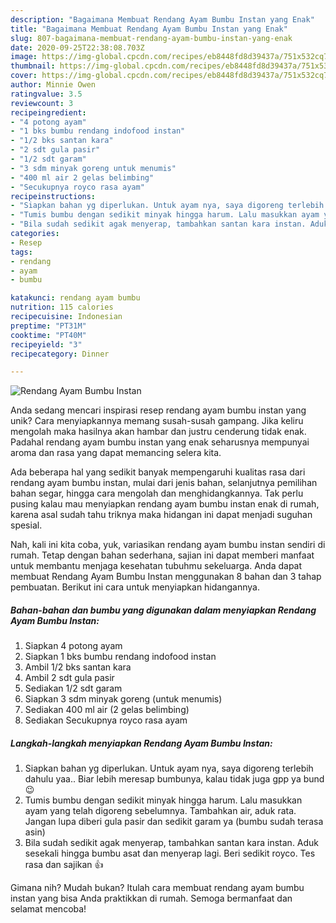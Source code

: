 ```yaml
---
description: "Bagaimana Membuat Rendang Ayam Bumbu Instan yang Enak"
title: "Bagaimana Membuat Rendang Ayam Bumbu Instan yang Enak"
slug: 807-bagaimana-membuat-rendang-ayam-bumbu-instan-yang-enak
date: 2020-09-25T22:38:08.703Z
image: https://img-global.cpcdn.com/recipes/eb8448fd8d39437a/751x532cq70/rendang-ayam-bumbu-instan-foto-resep-utama.jpg
thumbnail: https://img-global.cpcdn.com/recipes/eb8448fd8d39437a/751x532cq70/rendang-ayam-bumbu-instan-foto-resep-utama.jpg
cover: https://img-global.cpcdn.com/recipes/eb8448fd8d39437a/751x532cq70/rendang-ayam-bumbu-instan-foto-resep-utama.jpg
author: Minnie Owen
ratingvalue: 3.5
reviewcount: 3
recipeingredient:
- "4 potong ayam"
- "1 bks bumbu rendang indofood instan"
- "1/2 bks santan kara"
- "2 sdt gula pasir"
- "1/2 sdt garam"
- "3 sdm minyak goreng untuk menumis"
- "400 ml air 2 gelas belimbing"
- "Secukupnya royco rasa ayam"
recipeinstructions:
- "Siapkan bahan yg diperlukan. Untuk ayam nya, saya digoreng terlebih dahulu yaa.. Biar lebih meresap bumbunya, kalau tidak juga gpp ya bund😉"
- "Tumis bumbu dengan sedikit minyak hingga harum. Lalu masukkan ayam yang telah digoreng sebelumnya. Tambahkan air, aduk rata. Jangan lupa diberi gula pasir dan sedikit garam ya (bumbu sudah terasa asin)"
- "Bila sudah sedikit agak menyerap, tambahkan santan kara instan. Aduk sesekali hingga bumbu asat dan menyerap lagi. Beri sedikit royco. Tes rasa dan sajikan 👍"
categories:
- Resep
tags:
- rendang
- ayam
- bumbu

katakunci: rendang ayam bumbu 
nutrition: 115 calories
recipecuisine: Indonesian
preptime: "PT31M"
cooktime: "PT40M"
recipeyield: "3"
recipecategory: Dinner

---
```



![Rendang Ayam Bumbu Instan](https://img-global.cpcdn.com/recipes/eb8448fd8d39437a/751x532cq70/rendang-ayam-bumbu-instan-foto-resep-utama.jpg)

Anda sedang mencari inspirasi resep rendang ayam bumbu instan yang unik? Cara menyiapkannya memang susah-susah gampang. Jika keliru mengolah maka hasilnya akan hambar dan justru cenderung tidak enak. Padahal rendang ayam bumbu instan yang enak seharusnya mempunyai aroma dan rasa yang dapat memancing selera kita.

Ada beberapa hal yang sedikit banyak mempengaruhi kualitas rasa dari rendang ayam bumbu instan, mulai dari jenis bahan, selanjutnya pemilihan bahan segar, hingga cara mengolah dan menghidangkannya. Tak perlu pusing kalau mau menyiapkan rendang ayam bumbu instan enak di rumah, karena asal sudah tahu triknya maka hidangan ini dapat menjadi suguhan spesial.




Nah, kali ini kita coba, yuk, variasikan rendang ayam bumbu instan sendiri di rumah. Tetap dengan bahan sederhana, sajian ini dapat memberi manfaat untuk membantu menjaga kesehatan tubuhmu sekeluarga. Anda dapat membuat Rendang Ayam Bumbu Instan menggunakan 8 bahan dan 3 tahap pembuatan. Berikut ini cara untuk menyiapkan hidangannya.

<!--inarticleads1-->

##### Bahan-bahan dan bumbu yang digunakan dalam menyiapkan Rendang Ayam Bumbu Instan:

1. Siapkan 4 potong ayam
1. Siapkan 1 bks bumbu rendang indofood instan
1. Ambil 1/2 bks santan kara
1. Ambil 2 sdt gula pasir
1. Sediakan 1/2 sdt garam
1. Siapkan 3 sdm minyak goreng (untuk menumis)
1. Sediakan 400 ml air (2 gelas belimbing)
1. Sediakan Secukupnya royco rasa ayam




<!--inarticleads2-->

##### Langkah-langkah menyiapkan Rendang Ayam Bumbu Instan:

1. Siapkan bahan yg diperlukan. Untuk ayam nya, saya digoreng terlebih dahulu yaa.. Biar lebih meresap bumbunya, kalau tidak juga gpp ya bund😉
1. Tumis bumbu dengan sedikit minyak hingga harum. Lalu masukkan ayam yang telah digoreng sebelumnya. Tambahkan air, aduk rata. Jangan lupa diberi gula pasir dan sedikit garam ya (bumbu sudah terasa asin)
1. Bila sudah sedikit agak menyerap, tambahkan santan kara instan. Aduk sesekali hingga bumbu asat dan menyerap lagi. Beri sedikit royco. Tes rasa dan sajikan 👍




Gimana nih? Mudah bukan? Itulah cara membuat rendang ayam bumbu instan yang bisa Anda praktikkan di rumah. Semoga bermanfaat dan selamat mencoba!
